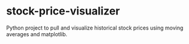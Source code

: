 # stock-price-visualizer
Python project to pull and visualize historical stock prices using moving averages and matplotlib.
